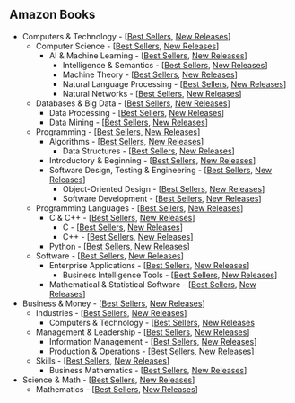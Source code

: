 
## Amazon Books

- Computers & Technology - [[Best Sellers](https://www.amazon.com/gp/bestsellers/books/5), [New Releases](https://www.amazon.com/gp/new-releases/books/5)]
    - Computer Science - [[Best Sellers](https://www.amazon.com/gp/bestsellers/books/3508), [New Releases](https://www.amazon.com/gp/new-releases/books/3508)]
        - AI & Machine Learning - [[Best Sellers](https://www.amazon.com/gp/bestsellers/books/3887), [New Releases](https://www.amazon.com/gp/new-releases/books/3887)]
            - Intelligence & Semantics - [[Best Sellers](https://www.amazon.com/gp/bestsellers/books/280291), [New Releases](https://www.amazon.com/gp/new-releases/books/280291)]
            - Machine Theory - [[Best Sellers](https://www.amazon.com/gp/bestsellers/books/280292), [New Releases](https://www.amazon.com/gp/new-releases/books/280292)]
            - Natural Language Processing - [[Best Sellers](https://www.amazon.com/gp/bestsellers/books/271581011), [New Releases](https://www.amazon.com/gp/new-releases/books/271581011)]
            - Natural Networks - [[Best Sellers](https://www.amazon.com/gp/bestsellers/books/3896), [New Releases](https://www.amazon.com/gp/new-releases/books/3896)]
    - Databases & Big Data - [[Best Sellers](https://www.amazon.com/gp/bestsellers/books/549646), [New Releases](https://www.amazon.com/gp/new-releases/books/549646)]
        - Data Processing - [[Best Sellers](https://www.amazon.com/gp/bestsellers/books/10806588011), [New Releases](https://www.amazon.com/gp/new-releases/books/10806588011)]
        - Data Mining - [[Best Sellers](https://www.amazon.com/gp/bestsellers/books/3654), [New Releases](https://www.amazon.com/gp/new-releases/books/3654)]
    - Programming - [[Best Sellers](https://www.amazon.com/gp/bestsellers/books/3839), [New Releases](https://www.amazon.com/gp/new-releases/books/3839)]
        - Algorithms - [[Best Sellers](https://www.amazon.com/gp/bestsellers/books/3870), [New Releases](https://www.amazon.com/gp/new-releases/books/3870)]
            - Data Structures - [[Best Sellers](https://www.amazon.com/gp/bestsellers/books/132570011), [New Releases](https://www.amazon.com/gp/new-releases/books/132570011)]
        - Introductory & Beginning - [[Best Sellers](https://www.amazon.com/gp/bestsellers/books/3944), [New Releases](https://www.amazon.com/gp/new-releases/books/3944)]
        - Software Design, Testing & Engineering - [[Best Sellers](https://www.amazon.com/gp/bestsellers/books/4011), [New Releases](https://www.amazon.com/gp/new-releases/books/4011)]
            - Object-Oriented Design - [[Best Sellers](https://www.amazon.com/gp/bestsellers/books/4013), [New Releases](https://www.amazon.com/gp/new-releases/books/4013)]
            - Software Development - [[Best Sellers](https://www.amazon.com/gp/bestsellers/books/4016), [New Releases](https://www.amazon.com/gp/new-releases/books/4016)]
    - Programming Languages - [[Best Sellers](https://www.amazon.com/gp/bestsellers/books/3952), [New Releases](https://www.amazon.com/gp/new-releases/books/3952)]
        - C & C++ - [[Best Sellers](https://www.amazon.com/gp/bestsellers/books/3956), [New Releases](https://www.amazon.com/gp/new-releases/books/3956)]
            - C - [[Best Sellers](https://www.amazon.com/gp/bestsellers/books/9045759011), [New Releases](https://www.amazon.com/gp/new-releases/books/9045759011)]
            - C++ - [[Best Sellers](https://www.amazon.com/gp/bestsellers/books/9045760011), [New Releases](https://www.amazon.com/gp/new-releases/books/9045760011)]
        - Python - [[Best Sellers](https://www.amazon.com/gp/bestsellers/books/285856), [New Releases](https://www.amazon.com/gp/new-releases/books/285856)]
    - Software - [[Best Sellers](https://www.amazon.com/gp/bestsellers/books/4053), [New Releases](https://www.amazon.com/gp/new-releases/books/4053)]
        - Enterprise Applications - [[Best Sellers](https://www.amazon.com/gp/bestsellers/books/10806628011), [New Releases](https://www.amazon.com/gp/new-releases/books/10806628011)]
            - Business Intelligence Tools - [[Best Sellers](https://www.amazon.com/gp/bestsellers/books/10806629011), [New Releases](https://www.amazon.com/gp/new-releases/books/10806629011)]
        - Mathematical & Statistical Software - [[Best Sellers](https://www.amazon.com/gp/bestsellers/books/271582011), [New Releases](https://www.amazon.com/gp/new-releases/books/271582011)]
- Business & Money - [[Best Sellers](https://www.amazon.com/gp/bestsellers/books/3), [New Releases](https://www.amazon.com/gp/new-releases/books/3)]
    - Industries - [[Best Sellers](https://www.amazon.com/gp/bestsellers/books/2624), [New Releases](https://www.amazon.com/gp/new-releases/books/2624)]
        - Computers & Technology - [[Best Sellers](https://www.amazon.com/gp/bestsellers/books/886498), [New Releases](https://www.amazon.com/gp/new-releases/books/886498) 
    - Management & Leadership - [[Best Sellers](https://www.amazon.com/gp/bestsellers/books/2675), [New Releases](https://www.amazon.com/gp/new-releases/books/2675)]
        - Information Management - [[Best Sellers](https://www.amazon.com/gp/bestsellers/books/2648), [New Releases](https://www.amazon.com/gp/new-releases/books/2648)]
        - Production & Operations - [[Best Sellers](https://www.amazon.com/gp/bestsellers/books/2691), [New Releases](https://www.amazon.com/gp/new-releases/books/2691)]
    - Skills - [[Best Sellers](https://www.amazon.com/gp/bestsellers/books/355562011), [New Releases](https://www.amazon.com/gp/new-releases/books/355562011)]
        - Business Mathematics - [[Best Sellers](https://www.amazon.com/gp/bestsellers/books/271577011), [New Releases](https://www.amazon.com/gp/new-releases/books/271577011)]
- Science & Math - [[Best Sellers](https://www.amazon.com/gp/bestsellers/books/75), [New Releases](https://www.amazon.com/gp/new-releases/books/75)]
    - Mathematics - [[Best Sellers](https://www.amazon.com/gp/bestsellers/books/13884), [New Releases](https://www.amazon.com/gp/new-releases/books/13884)]